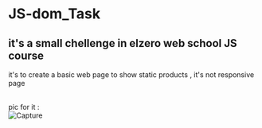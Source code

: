 # JS-dom_Task
## it's a small chellenge in elzero web school JS course </br>
it's to create a basic web page to show static products  , it's not responsive page </br></br>

pic for it : </br>
![Capture](https://user-images.githubusercontent.com/110139860/182430452-b993a52f-8bf1-4fb4-a307-64b227cac79a.PNG)
